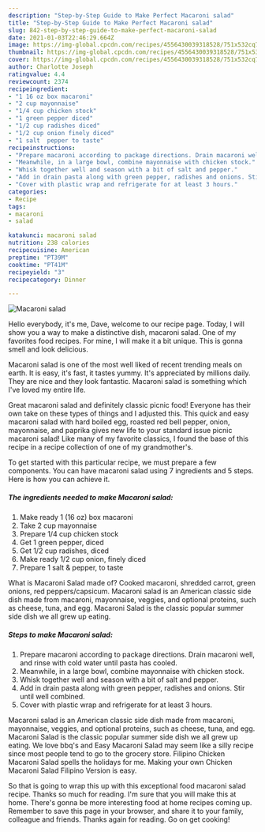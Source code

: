```yaml
---
description: "Step-by-Step Guide to Make Perfect Macaroni salad"
title: "Step-by-Step Guide to Make Perfect Macaroni salad"
slug: 842-step-by-step-guide-to-make-perfect-macaroni-salad
date: 2021-01-03T22:46:29.664Z
image: https://img-global.cpcdn.com/recipes/4556430039318528/751x532cq70/macaroni-salad-recipe-main-photo.jpg
thumbnail: https://img-global.cpcdn.com/recipes/4556430039318528/751x532cq70/macaroni-salad-recipe-main-photo.jpg
cover: https://img-global.cpcdn.com/recipes/4556430039318528/751x532cq70/macaroni-salad-recipe-main-photo.jpg
author: Charlotte Joseph
ratingvalue: 4.4
reviewcount: 2374
recipeingredient:
- "1 16 oz box macaroni"
- "2 cup mayonnaise"
- "1/4 cup chicken stock"
- "1 green pepper diced"
- "1/2 cup radishes diced"
- "1/2 cup onion finely diced"
- "1 salt  pepper to taste"
recipeinstructions:
- "Prepare macaroni according to package directions. Drain macaroni well, and rinse with cold water until pasta has cooled."
- "Meanwhile, in a large bowl, combine mayonnaise with chicken stock."
- "Whisk together well and season with a bit of salt and pepper."
- "Add in drain pasta along with green pepper, radishes and onions. Stir until well combined."
- "Cover with plastic wrap and refrigerate for at least 3 hours."
categories:
- Recipe
tags:
- macaroni
- salad

katakunci: macaroni salad 
nutrition: 238 calories
recipecuisine: American
preptime: "PT39M"
cooktime: "PT41M"
recipeyield: "3"
recipecategory: Dinner

---
```



![Macaroni salad](https://img-global.cpcdn.com/recipes/4556430039318528/751x532cq70/macaroni-salad-recipe-main-photo.jpg)

Hello everybody, it's me, Dave, welcome to our recipe page. Today, I will show you a way to make a distinctive dish, macaroni salad. One of my favorites food recipes. For mine, I will make it a bit unique. This is gonna smell and look delicious.

Macaroni salad is one of the most well liked of recent trending meals on earth. It is easy, it's fast, it tastes yummy. It's appreciated by millions daily. They are nice and they look fantastic. Macaroni salad is something which I've loved my entire life.

Great macaroni salad and definitely classic picnic food! Everyone has their own take on these types of things and I adjusted this. This quick and easy macaroni salad with hard boiled egg, roasted red bell pepper, onion, mayonnaise, and paprika gives new life to your standard issue picnic macaroni salad! Like many of my favorite classics, I found the base of this recipe in a recipe collection of one of my grandmother&#39;s.


To get started with this particular recipe, we must prepare a few components. You can have macaroni salad using 7 ingredients and 5 steps. Here is how you can achieve it.

<!--inarticleads1-->

##### The ingredients needed to make Macaroni salad:

1. Make ready 1 (16 oz) box macaroni
1. Take 2 cup mayonnaise
1. Prepare 1/4 cup chicken stock
1. Get 1 green pepper, diced
1. Get 1/2 cup radishes, diced
1. Make ready 1/2 cup onion, finely diced
1. Prepare 1 salt &amp; pepper, to taste


What is Macaroni Salad made of? Cooked macaroni, shredded carrot, green onions, red peppers/capsicum. Macaroni salad is an American classic side dish made from macaroni, mayonnaise, veggies, and optional proteins, such as cheese, tuna, and egg. Macaroni Salad is the classic popular summer side dish we all grew up eating. 

<!--inarticleads2-->

##### Steps to make Macaroni salad:

1. Prepare macaroni according to package directions. Drain macaroni well, and rinse with cold water until pasta has cooled.
1. Meanwhile, in a large bowl, combine mayonnaise with chicken stock.
1. Whisk together well and season with a bit of salt and pepper.
1. Add in drain pasta along with green pepper, radishes and onions. Stir until well combined.
1. Cover with plastic wrap and refrigerate for at least 3 hours.


Macaroni salad is an American classic side dish made from macaroni, mayonnaise, veggies, and optional proteins, such as cheese, tuna, and egg. Macaroni Salad is the classic popular summer side dish we all grew up eating. We love bbq&#39;s and Easy Macaroni Salad may seem like a silly recipe since most people tend to go to the grocery store. Filipino Chicken Macaroni Salad spells the holidays for me. Making your own Chicken Macaroni Salad Filipino Version is easy. 

So that is going to wrap this up with this exceptional food macaroni salad recipe. Thanks so much for reading. I'm sure that you will make this at home. There's gonna be more interesting food at home recipes coming up. Remember to save this page in your browser, and share it to your family, colleague and friends. Thanks again for reading. Go on get cooking!
